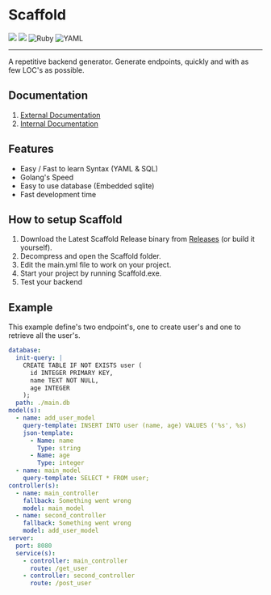 # Scaffold
<img src="https://img.shields.io/badge/Sqlite-003B57?style=for-the-badge&logo=sqlite&logoColor=white" />   <img src="https://img.shields.io/badge/Go-00ADD8?style=for-the-badge&logo=go&logoColor=white" /> ![Ruby](https://img.shields.io/badge/ruby-%23CC342D.svg?style=for-the-badge&logo=ruby&logoColor=white)   ![YAML](https://img.shields.io/badge/yaml-%23ffffff.svg?style=for-the-badge&logo=yaml&logoColor=151515)

---
A repetitive backend generator. Generate endpoints, quickly and with as few LOC's as possible.

## Documentation
1. [External Documentation](./docs/external/README.md)
2. [Internal Documentation](./docs/internal/README.md)


## Features

* Easy / Fast to learn Syntax (YAML & SQL)
* Golang's Speed
* Easy to use database (Embedded sqlite)
* Fast development time

## How to setup Scaffold
1. Download the Latest Scaffold Release binary from [Releases](https://github.com/dorian3343/Scaffold/releases) (or build it yourself).
2. Decompress and open the Scaffold folder.
3. Edit the main.yml file to work on your project.
4. Start your project by running Scaffold.exe. 
5. Test your backend


## Example
This example define's two endpoint's, one to create user's and one to retrieve all the user's.
```yaml
database:
  init-query: |
    CREATE TABLE IF NOT EXISTS user (
      id INTEGER PRIMARY KEY,
      name TEXT NOT NULL,
      age INTEGER
    );
  path: ./main.db
model(s):
  - name: add_user_model
    query-template: INSERT INTO user (name, age) VALUES ('%s', %s)
    json-template:
      - Name: name
        Type: string
      - Name: age
        Type: integer
  - name: main_model
    query-template: SELECT * FROM user;
controller(s):
  - name: main_controller
    fallback: Something went wrong
    model: main_model
  - name: second_controller
    fallback: Something went wrong
    model: add_user_model
server:
  port: 8080
  service(s):
    - controller: main_controller
      route: /get_user
    - controller: second_controller
      route: /post_user

```


